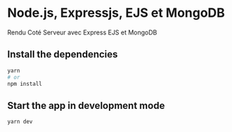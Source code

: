 # Node.js, Expressjs, EJS et MongoDB

Rendu Coté Serveur avec Express EJS et MongoDB

## Install the dependencies
```bash
yarn
# or
npm install
```

## Start the app in development mode 
```bash
yarn dev
```
